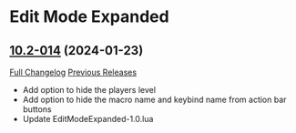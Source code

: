 # Edit Mode Expanded

## [10.2-014](https://github.com/teelolws/EditModeExpanded/tree/10.2-014) (2024-01-23)
[Full Changelog](https://github.com/teelolws/EditModeExpanded/compare/10.2-013...10.2-014) [Previous Releases](https://github.com/teelolws/EditModeExpanded/releases)

- Add option to hide the players level  
- Add option to hide the macro name and keybind name from action bar buttons  
- Update EditModeExpanded-1.0.lua  
